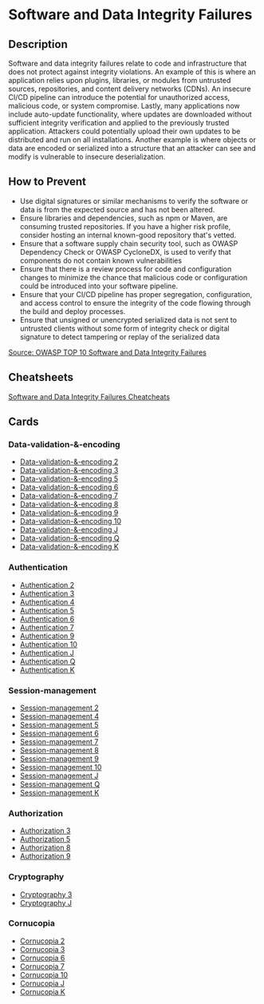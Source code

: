 # Software and Data Integrity Failures 
## Description
Software and data integrity failures relate to code and infrastructure that does not protect against integrity violations. An example of this is where an application relies upon plugins, libraries, or modules from untrusted sources, repositories, and content delivery networks (CDNs). An insecure CI/CD pipeline can introduce the potential for unauthorized access, malicious code, or system compromise. Lastly, many applications now include auto-update functionality, where updates are downloaded without sufficient integrity verification and applied to the previously trusted application. Attackers could potentially upload their own updates to be distributed and run on all installations. Another example is where objects or data are encoded or serialized into a structure that an attacker can see and modify is vulnerable to insecure deserialization.

## How to Prevent
- Use digital signatures or similar mechanisms to verify the software or data is from the expected source and has not been altered.
- Ensure libraries and dependencies, such as npm or Maven, are consuming trusted repositories. If you have a higher risk profile, consider hosting an internal known-good repository that's vetted.
- Ensure that a software supply chain security tool, such as OWASP Dependency Check or OWASP CycloneDX, is used to verify that components do not contain known vulnerabilities
- Ensure that there is a review process for code and configuration changes to minimize the chance that malicious code or configuration could be introduced into your software pipeline.
- Ensure that your CI/CD pipeline has proper segregation, configuration, and access control to ensure the integrity of the code flowing through the build and deploy processes.
- Ensure that unsigned or unencrypted serialized data is not sent to untrusted clients without some form of integrity check or digital signature to detect tampering or replay of the serialized data

[Source: OWASP TOP 10 Software and Data Integrity Failures ](https://owasp.org/Top10/A08_2021-Software_and_Data_Integrity_Failures/)

## Cheatsheets
[Software and Data Integrity Failures Cheatcheats](https://cheatsheetseries.owasp.org/IndexTopTen.html#a082021-software-and-data-integrity-failures)

## Cards
### Data-validation-&-encoding
- [Data-validation-&-encoding 2](/data-validation-&-encoding/VE2)
- [Data-validation-&-encoding 3](/data-validation-&-encoding/VE3)
- [Data-validation-&-encoding 5](/data-validation-&-encoding/VE5)
- [Data-validation-&-encoding 6](/data-validation-&-encoding/VE6)
- [Data-validation-&-encoding 7](/data-validation-&-encoding/VE7)
- [Data-validation-&-encoding 8](/data-validation-&-encoding/VE8)
- [Data-validation-&-encoding 9](/data-validation-&-encoding/VE9)
- [Data-validation-&-encoding 10](/data-validation-&-encoding/VEX)
- [Data-validation-&-encoding J](/data-validation-&-encoding/VEJ)
- [Data-validation-&-encoding Q](/data-validation-&-encoding/VEQ)
- [Data-validation-&-encoding K](/data-validation-&-encoding/VEK)

### Authentication
- [Authentication 2](/authentication/AT2)
- [Authentication 3](/authentication/AT3)
- [Authentication 4](/authentication/AT4)
- [Authentication 5](/authentication/AT5)
- [Authentication 6](/authentication/AT6)
- [Authentication 7](/authentication/AT7)
- [Authentication 9](/authentication/AT9)
- [Authentication 10](/authentication/ATX)
- [Authentication J](/authentication/ATJ)
- [Authentication Q](/authentication/ATQ)
- [Authentication K](/authentication/ATK)

### Session-management
- [Session-management 2](/session-management/SM2)
- [Session-management 4](/session-management/SM4)
- [Session-management 5](/session-management/SM5)
- [Session-management 6](/session-management/SM6)
- [Session-management 7](/session-management/SM7)
- [Session-management 8](/session-management/SM8)
- [Session-management 9](/session-management/SM9)
- [Session-management 10](/session-management/SMX)
- [Session-management J](/session-management/SMJ)
- [Session-management Q](/session-management/SMQ)
- [Session-management K](/session-management/SMK)

### Authorization
- [Authorization 3](/authorization/AZ3)
- [Authorization 5](/authorization/AZ5)
- [Authorization 8](/authorization/AZ8)
- [Authorization 9](/authorization/AZ9)

### Cryptography
- [Cryptography 3](/cryptography/CR3)
- [Cryptography J](/cryptography/CRJ)

### Cornucopia
- [Cornucopia 2](/cornucopia/C2)
- [Cornucopia 3](/cornucopia/C3)
- [Cornucopia 6](/cornucopia/C6)
- [Cornucopia 7](/cornucopia/C7)
- [Cornucopia 10](/cornucopia/CX)
- [Cornucopia J](/cornucopia/CJ)
- [Cornucopia K](/cornucopia/CK)
